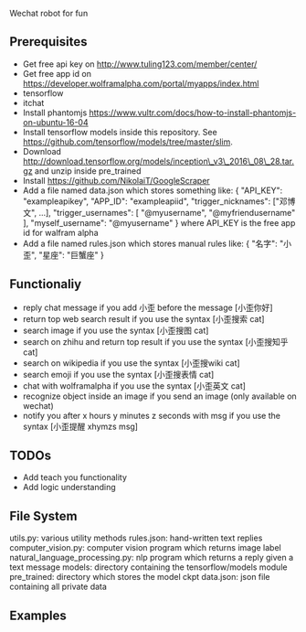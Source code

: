 Wechat robot for fun

## Prerequisites
* Get free api key on http://www.tuling123.com/member/center/
* Get free app id on https://developer.wolframalpha.com/portal/myapps/index.html
* tensorflow
* itchat
* Install phantomjs https://www.vultr.com/docs/how-to-install-phantomjs-on-ubuntu-16-04
* Install tensorflow models inside this repository. See https://github.com/tensorflow/models/tree/master/slim.
* Download http://download.tensorflow.org/models/inception\_v3\_2016\_08\_28.tar.gz and unzip inside pre\_trained
* Install https://github.com/NikolaiT/GoogleScraper
* Add a file named data.json which stores something like:
{
    "API_KEY": "exampleapikey",
    "APP_ID": "exampleapiid",
	"trigger_nicknames": ["邓博文", ...],
	"trigger_usernames": [
	  "@myusername",
      "@myfriendusername"
	],
	"myself_username": "@myusername"
}
where API\_KEY is the free app id for walfram alpha
* Add a file named rules.json which stores manual rules like:
{
	"名字": "小歪",
	"星座": "巨蟹座"
}

## Functionaliy
* reply chat message if you add 小歪 before the message [小歪你好]
* return top web search result if you use the syntax [小歪搜索 cat]
* search image if you use the syntax [小歪搜图 cat]
* search on zhihu and return top result if you use the syntax [小歪搜知乎 cat]
* search on wikipedia if you use the syntax [小歪搜wiki cat]
* search emoji if you use the syntax [小歪搜表情 cat]
* chat with wolframalpha if you use the syntax [小歪英文 cat]
* recognize object inside an image if you send an image (only available on wechat)
* notify you after x hours y minutes z seconds with msg if you use the syntax [小歪提醒 xhymzs msg]

## TODOs
* Add teach you functionality
* Add logic understanding

## File System
utils.py: various utility methods
rules.json: hand-written text replies
computer\_vision.py: computer vision program which returns image label
natural\_language\_processing.py: nlp program which returns a reply given a text message
models: directory containing the tensorflow/models module
pre\_trained: directory which stores the model ckpt
data.json: json file containing all private data

## Examples

